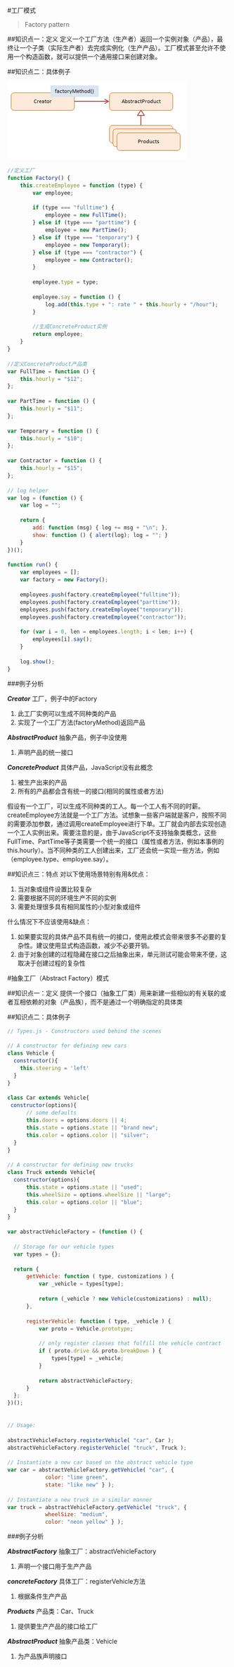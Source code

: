 #工厂模式
> Factory pattern

##知识点一：定义
定义一个工厂方法（生产者）返回一个实例对象（产品），最终让一个子类（实际生产者）去完成实例化（生产产品）。工厂模式甚至允许不使用一个构造函数，就可以提供一个通用接口来创建对象。

##知识点二：具体例子

![image](/assest/javascript-factory-method.jpg)

```javascript
//定义工厂
function Factory() {
    this.createEmployee = function (type) {
        var employee;
 
        if (type === "fulltime") {
            employee = new FullTime();
        } else if (type === "parttime") {
            employee = new PartTime();
        } else if (type === "temporary") {
            employee = new Temporary();
        } else if (type === "contractor") {
            employee = new Contractor();
        }
 
        employee.type = type;
 
        employee.say = function () {
            log.add(this.type + ": rate " + this.hourly + "/hour");
        }
 
        //生成ConcreteProduct实例
        return employee;
    }
}

//定义ConcreteProduct产品类
var FullTime = function () {
    this.hourly = "$12";
};
 
var PartTime = function () {
    this.hourly = "$11";
};
 
var Temporary = function () {
    this.hourly = "$10";
};
 
var Contractor = function () {
    this.hourly = "$15";
};
 
// log helper
var log = (function () {
    var log = "";
 
    return {
        add: function (msg) { log += msg + "\n"; },
        show: function () { alert(log); log = ""; }
    }
})();
 
function run() {
    var employees = [];
    var factory = new Factory();
    
    employees.push(factory.createEmployee("fulltime"));
    employees.push(factory.createEmployee("parttime"));
    employees.push(factory.createEmployee("temporary"));
    employees.push(factory.createEmployee("contractor"));
    
    for (var i = 0, len = employees.length; i < len; i++) {
        employees[i].say();
    }
 
    log.show();
}
```

###例子分析

***Creator***
工厂，例子中的Factory
1.  此工厂实例可以生成不同种类的产品
1.  实现了一个工厂方法(factoryMethod)返回产品

***AbstractProduct***
抽象产品，例子中没使用
1.  声明产品的统一接口

***ConcreteProduct***
具体产品，JavaScript没有此概念
1.  被生产出来的产品
1.  所有的产品都会含有统一的接口(相同的属性或者方法)

假设有一个工厂，可以生成不同种类的工人。每一个工人有不同的时薪。createEmployee方法就是一个工厂方法。试想象一些客户端就是客户，按照不同的需要添加参数，通过调用createEmployee进行下单。工厂就会内部去实现创造一个工人实例出来。需要注意的是，由于JavaScript不支持抽象类概念，这些FullTime、PartTime等子类需要一个统一的接口（属性或者方法，例如本事例的this.hourly）。当不同种类的工人创建出来，工厂还会统一实现一些方法，例如（employee.type、employee.say）。

##知识点三：特点
对以下使用场景特别有用&优点：
1.  当对象或组件设置比较复杂
1.  需要根据不同的环境生产不同的实例
1.  需要处理很多具有相同属性的小型对象或组件

什么情况下不应该使用&缺点：
1.  如果要实现的具体产品不具有统一的接口，使用此模式会带来很多不必要的复杂性。建议使用显式构造函数，减少不必要开销。
1.  由于对象创建的过程隐藏在接口之后抽象出来，单元测试可能会带来不便，这取决于创建过程的复杂性

#抽象工厂（Abstract Factory）模式

##知识点一：定义
提供一个接口（抽象工厂类）用来新建一些相似的有关联的或者互相依赖的对象（产品族），而不是通过一个明确指定的具体类

##知识点二：具体例子
```javascript
// Types.js - Constructors used behind the scenes
 
// A constructor for defining new cars
class Vehicle {
  constructor(){
    this.steering = 'left'
  }
}

class Car extends Vehicle{
 constructor(options){
      // some defaults
      this.doors = options.doors || 4;
      this.state = options.state || "brand new";
      this.color = options.color || "silver";
  }
}
 
// A constructor for defining new trucks
class Truck extends Vehicle{
  constructor(options){
      this.state = options.state || "used";
      this.wheelSize = options.wheelSize || "large";
      this.color = options.color || "blue";
  }
}

var abstractVehicleFactory = (function () {
 
  // Storage for our vehicle types
  var types = {};
 
  return {
      getVehicle: function ( type, customizations ) {
          var _vehicle = types[type];
 
          return (_vehicle ? new Vehicle(customizations) : null);
      },
 
      registerVehicle: function ( type, _vehicle ) {
          var proto = Vehicle.prototype;
 
          // only register classes that fulfill the vehicle contract
          if ( proto.drive && proto.breakDown ) {
              types[type] = _vehicle;
          }
 
          return abstractVehicleFactory;
      }
  };
})();
 
 
// Usage:
 
abstractVehicleFactory.registerVehicle( "car", Car );
abstractVehicleFactory.registerVehicle( "truck", Truck );
 
// Instantiate a new car based on the abstract vehicle type
var car = abstractVehicleFactory.getVehicle( "car", {
            color: "lime green",
            state: "like new" } );
 
// Instantiate a new truck in a similar manner
var truck = abstractVehicleFactory.getVehicle( "truck", {
            wheelSize: "medium",
            color: "neon yellow" } );
```
###例子分析

***AbstractFactory***
抽象工厂：abstractVehicleFactory
1.  声明一个接口用于生产产品

***concreteFactory***
具体工厂：registerVehicle方法
1.  根据条件生产产品

***Products***
产品类：Car、Truck
1.  提供要生产产品的接口给工厂

***AbstractProduct***
抽象产品类：Vehicle
1.  为产品族声明接口
